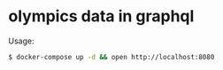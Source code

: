 # olympics data in graphql

Usage:
```bash
$ docker-compose up -d && open http://localhost:8080
```
